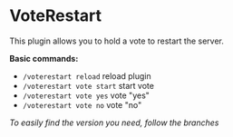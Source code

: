 # VoteRestart

This plugin allows you to hold a vote to restart the server.

**Basic commands:**
- `/voterestart reload`     reload plugin
- `/voterestart vote start` start vote
- `/voterestart vote yes`   vote "yes"
- `/voterestart vote no`    vote "no"

*To easily find the version you need, follow the branches*
